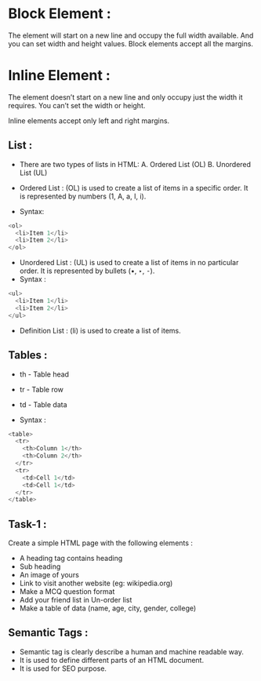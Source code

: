 # Block Element :

The element will start on a new line and occupy the full width available. And you can set width and height values.
Block elements accept all the margins.

# Inline Element :

The element doesn’t start on a new line and only occupy just the width it requires. You can’t set the width or height.

Inline elements accept only left and right margins.

## List :

- There are two types of lists in HTML:
  A. Ordered List (OL)
  B. Unordered List (UL)

- Ordered List :
  (OL) is used to create a list of items in a specific order. It is represented
  by numbers (1, A, a, I, i).
- Syntax:

```js
<ol>
  <li>Item 1</li>
  <li>Item 2</li>
</ol>
```

- Unordered List :
  (UL) is used to create a list of items in no particular order. It is
  represented by bullets (•, ‣, ⁃).
- Syntax :

```js
<ul>
  <li>Item 1</li>
  <li>Item 2</li>
</ul>
```

- Definition List :
  (li) is used to create a list of items.

## Tables :

- th - Table head
- tr - Table row
- td - Table data

- Syntax :

```js
<table>
  <tr>
    <th>Column 1</th>
    <th>Column 2</th>
  </tr>
  <tr>
    <td>Cell 1</td>
    <td>Cell 1</td>
  </tr>
</table>
```

## Task-1 :

Create a simple HTML page with the following elements :

- A heading tag contains heading
- Sub heading
- An image of yours
- Link to visit another website (eg: wikipedia.org)
- Make a MCQ question format
- Add your friend list in Un-order list
- Make a table of data (name, age, city, gender, college)

## Semantic Tags :

- Semantic tag is clearly describe a human and machine readable way.
- It is used to define different parts of an HTML document.
- It is used for SEO purpose.
